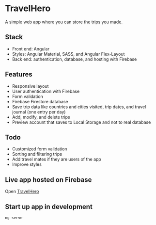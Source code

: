 # TravelHero

A simple web app where you can store the trips you made.

## Stack
- Front end: Angular
- Styles: Angular Material, SASS, and Angular Flex-Layout
- Back end: authentication, database, and hosting with Firebase

## Features
- Responsive layout 
- User authentication with Firebase
- Form validation
- Firebase Firestore database
- Save trip data like countries and cities visited, trip dates, and travel journal (one entry per day)
- Add, modify, and delete trips
- Preview account that saves to Local Storage and not to real database

## Todo
- Customized form validation
- Sorting and filtering tríps
- Add travel mates if they are users of the app
- Improve styles

## Live app hosted on Firebase
Open [TravelHero](https://ng-travel-logger.web.app/all-trips)

## Start up app in development
```
ng serve
```
